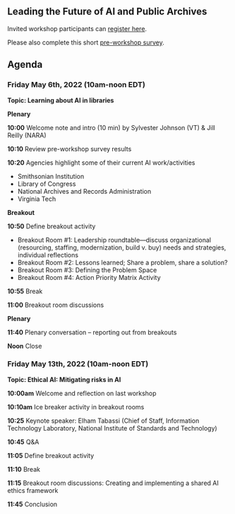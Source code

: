 ## Leading the Future of AI and Public Archives

Invited workshop participants can [register here](https://virginiatech.zoom.us/meeting/register/tZMvcuCrrz4jG9USp80YiR2tJt3HIGhw05dr).

Please also complete this short [pre-workshop survey](https://docs.google.com/forms/d/e/1FAIpQLSc_PW-Fhk1ZUlnIZYVzXpBL-KroE4OECO64Gqo0ShRN2qtMAg/formrestricted).

## Agenda

### Friday May 6th, 2022 (10am-noon EDT)

**Topic: Learning about AI in libraries**

**Plenary**

  **10:00** Welcome note and intro (10 min) by Sylvester Johnson (VT) & Jill Reilly (NARA)

  **10:10** Review pre-workshop survey results

  **10:20** Agencies highlight some of their current AI work/activities 

  - Smithsonian Institution
  - Library of Congress
  - National Archives and Records Administration
  - Virginia Tech

**Breakout**

  **10:50** Define breakout activity

  - Breakout Room #1: Leadership roundtable—discuss organizational (resourcing, staffing, modernization, build v. buy) needs and strategies, individual reflections
  - Breakout Room #2: Lessons learned; Share a problem, share a solution?
  - Breakout Room #3: Defining the Problem Space 
  - Breakout Room #4: Action Priority Matrix Activity

  **10:55** Break

  **11:00** Breakout room discussions

**Plenary**

  **11:40** Plenary conversation – reporting out from breakouts
  
  **Noon** Close


### Friday May 13th, 2022 (10am-noon EDT)

**Topic: Ethical AI: Mitigating risks in AI**

**10:00am** Welcome and reflection on last workshop

**10:10am** Ice breaker activity in breakout rooms

**10:25** Keynote speaker: Elham Tabassi (Chief of Staff, Information Technology Laboratory, National Institute of Standards and Technology)

**10:45** Q&A

**11:05** Define breakout activity

**11:10** Break

**11:15** Breakout room discussions: Creating and implementing a shared AI ethics framework

**11:45** Conclusion
